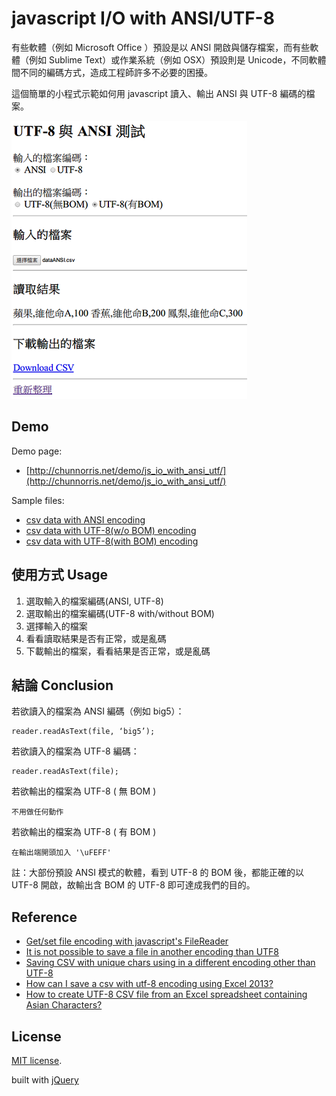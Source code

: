 # javascript I/O with ANSI/UTF-8

有些軟體（例如 Microsoft Office ）預設是以 ANSI 開啟與儲存檔案，而有些軟體（例如 Sublime Text）或作業系統（例如 OSX）預設則是 Unicode，不同軟體間不同的編碼方式，造成工程師許多不必要的困擾。

這個簡單的小程式示範如何用 javascript 讀入、輸出 ANSI 與 UTF-8 編碼的檔案。

![overview.png](overview.png)


## Demo

Demo page:

- [http://chunnorris.net/demo/js_io_with_ansi_utf/](http://chunnorris.net/demo/js_io_with_ansi_utf/)

Sample files:

- [csv data with ANSI encoding](http://chunnorris.net/demo/js_io_with_ansi_utf/sample/dataANSI.csv)
- [csv data with UTF-8(w/o BOM) encoding](http://chunnorris.net/demo/js_io_with_ansi_utf/sample/dataUTFnoBOM.csv)
- [csv data with UTF-8(with BOM) encoding](http://chunnorris.net/demo/js_io_with_ansi_utf/sample/dataUTFwithBOM.csv)


## 使用方式 Usage

1. 選取輸入的檔案編碼(ANSI, UTF-8)
2. 選取輸出的檔案編碼(UTF-8 with/without BOM)
3. 選擇輸入的檔案
4. 看看讀取結果是否有正常，或是亂碼
5. 下載輸出的檔案，看看結果是否正常，或是亂碼


## 結論 Conclusion

若欲讀入的檔案為 ANSI 編碼（例如 big5）：

    reader.readAsText(file, ‘big5’);

若欲讀入的檔案為 UTF-8 編碼：

    reader.readAsText(file);

若欲輸出的檔案為 UTF-8 ( 無 BOM )

    不用做任何動作

若欲輸出的檔案為 UTF-8 ( 有 BOM )

    在輸出端開頭加入 '\uFEFF'

註：大部份預設 ANSI 模式的軟體，看到 UTF-8 的 BOM 後，都能正確的以 UTF-8 開啟，故輸出含 BOM 的 UTF-8 即可達成我們的目的。


## Reference

- [Get/set file encoding with javascript's FileReader](https://stackoverflow.com/questions/12448595/get-set-file-encoding-with-javascripts-filereader)
- [It is not possible to save a file in another encoding than UTF8](https://github.com/eligrey/FileSaver.js/issues/25)
- [Saving CSV with unique chars using in a different encoding other than UTF-8](https://github.com/eligrey/FileSaver.js/issues/28)
- [How can I save a csv with utf-8 encoding using Excel 2013?](https://answers.microsoft.com/en-us/office/forum/office_2013_release-excel/how-can-i-save-a-csv-with-utf-8-encoding-using/12801501-c1e4-4a64-80d9-96b680b64cfe)
- [How to create UTF-8 CSV file from an Excel spreadsheet containing Asian Characters?](https://help.salesforce.com/apex/HTViewSolution?id=000003837&language=en_US)


## License

[MIT license](http://opensource.org/licenses/MIT).

built with [jQuery](https://jquery.com/)
